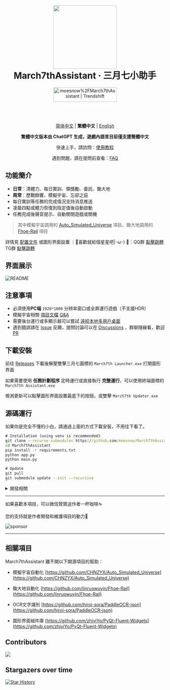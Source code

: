 <div align="center">
  <h1 align="center">
    <img src="./assets/screenshot/March7th.png" width="200">
    <br/>
    March7thAssistant · 三月七小助手
  </h1>
  <a href="https://trendshift.io/repositories/3892" target="_blank"><img src="https://trendshift.io/api/badge/repositories/3892" alt="moesnow%2FMarch7thAssistant | Trendshift" style="width: 200px; height: 46px;" width="250" height="46"/></a>
</div>

<br/>

<div align="center">
  <img alt="" src="https://img.shields.io/badge/platform-Windows-blue?style=flat-square&color=4096d8" />
  <img alt="" src="https://img.shields.io/github/v/release/moesnow/March7thAssistant?style=flat-square&color=f18cb9" />
  <img alt="" src="https://img.shields.io/github/downloads/moesnow/March7thAssistant/total?style=flat-square&color=4096d8" />
</div>

<br/>

<div align="center">

[简体中文](./README.md) | **繁體中文** | [English](./README_EN.md)

**繁體中文版本由 ChatGPT 生成，遊戲內語言目前僅支援簡體中文**

快速上手，請訪問：[使用教程](https://m7a.top/#/assets/docs/Tutorial)

遇到問題，請在提問前查看：[FAQ](https://m7a.top/#/assets/docs/FAQ)

</div>

## 功能簡介

- **日常**：清體力、每日實訓、領獎勵、委託、鋤大地
- **周常**：歷戰餘響、模擬宇宙、忘卻之庭
- 每日實訓等任務的完成情況支持消息推送
- 凌晨四點或體力恢復到指定值後自動啟動
- 任務完成後聲音提示、自動關閉遊戲或關機

> 其中模擬宇宙調用的 [Auto_Simulated_Universe](https://github.com/CHNZYX/Auto_Simulated_Universe) 項目，鋤大地調用的 [Fhoe-Rail](https://github.com/linruowuyin/Fhoe-Rail) 項目

詳情見 [配置文件](assets/config/config.example.yaml) 或圖形界面設置 ｜🌟喜歡就給個星星吧|･ω･) 🌟｜QQ群 [點擊跳轉](https://qm.qq.com/q/HaWEI66m88) TG群 [點擊跳轉](https://t.me/+ZgH5zpvFS8o0NGI1)

## 界面展示

![README](assets/screenshot/README.png)

## 注意事項

- 必須使用**PC端** `1920*1080` 分辨率窗口或全屏運行遊戲（不支援HDR）
- 模擬宇宙相關 [項目文檔](https://github.com/Night-stars-1/Auto_Simulated_Universe_Docs/blob/docs/docs/guide/index.md)  [Q&A](https://github.com/Night-stars-1/Auto_Simulated_Universe_Docs/blob/docs/docs/guide/qa.md)
- 需要後台運行或多顯示器可以嘗試 [遠程本地多用戶桌面](https://asu.stysqy.top/guide/bs.html)
- 遇到錯誤請在 [Issue](https://github.com/moesnow/March7thAssistant/issues) 反饋，提問討論可以在 [Discussions](https://github.com/moesnow/March7thAssistant/discussions) ，群聊隨緣看，歡迎 [PR](https://github.com/moesnow/March7thAssistant/pulls)

## 下載安裝

前往 [Releases](https://github.com/moesnow/March7thAssistant/releases/latest) 下載後解壓雙擊三月七圖標的 `March7th Launcher.exe` 打開圖形界面

如果需要使用 **任務計劃程序** 定時運行或直接執行 **完整運行**，可以使用終端圖標的 `March7th Assistant.exe`

檢測更新可以點擊圖形界面設置最底下的按鈕，或雙擊 `March7th Updater.exe`

## 源碼運行

如果你是完全不懂的小白，請通過上面的方式下載安裝，不用往下看了。

```cmd
# Installation (using venv is recommended)
git clone --recurse-submodules https://github.com/moesnow/March7thAssistant
cd March7thAssistant
pip install -r requirements.txt
python app.py
python main.py

# Update
git pull
git submodule update --init --recursive
```

<details>
<summary>開發相關</summary>

獲取 crop 參數表示的裁剪坐標可以通過圖形界面設置內的捕獲截圖功能

python main.py 後面支持參數 fight/universe/forgottenhall 等

</details>

---

如果喜歡本項目，可以微信贊贊送作者一杯咖啡☕

您的支持就是作者開發和維護項目的動力🚀

![sponsor](assets/app/images/sponsor.jpg)

---

## 相關項目

March7thAssistant 離不開以下開源項目的幫助：

- 模擬宇宙自動化 [https://github.com/CHNZYX/Auto_Simulated_Universe](https://github.com/CHNZYX/Auto_Simulated_Universe)

- 鋤大地自動化 [https://github.com/linruowuyin/Fhoe-Rail](https://github.com/linruowuyin/Fhoe-Rail)

- OCR文字識別 [https://github.com/hiroi-sora/PaddleOCR-json](https://github.com/hiroi-sora/PaddleOCR-json)

- 圖形界面組件庫 [https://github.com/zhiyiYo/PyQt-Fluent-Widgets](https://github.com/zhiyiYo/PyQt-Fluent-Widgets)


## Contributors
<a href="https://github.com/moesnow/March7thAssistant/graphs/contributors">

  <img src="https://contrib.rocks/image?repo=moesnow/March7thAssistant" />

</a>

## Stargazers over time

[![Star History](https://starchart.cc/moesnow/March7thAssistant.svg?variant=adaptive)](https://starchart.cc/moesnow/March7thAssistant)